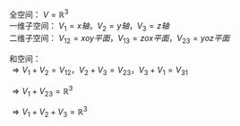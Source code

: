 全空间： $V=\mathbb{R}^3$  
一维子空间： $V_1=x轴，V_2=y轴，V_3=z轴$  
二维子空间： $V_{12}=xoy平面，V_{13}=zox平面，V_{23}=yoz平面$  
  
和空间：  
$\Rightarrow V_1+V_2=V_{12}，  
V_2+V_3=V_{23}，  
V_3+V_1=V_{31}$  
  
$\Rightarrow V_1+V_{23}=\mathbb{R}^3$  
  
$\Rightarrow V_1+V_2+V_3=\mathbb{R}^3$  
